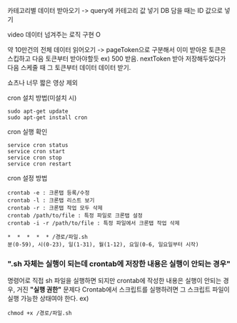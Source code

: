 카테고리별 데이터 받아오기
-> query에 카테고리 값 넣기
DB 담을 때는 ID 값으로 넣기

video 데이터 넘겨주는 로직 구현 O

약 10만건의 전체 데이터 읽어오기
-> pageToken으로 구분해서 이미 받아온 토큰은 스킵하고 다음 토큰부터 받아야할듯
ex) 500 받음. nextToken 받아 저장해두었다가 다음 스케줄 때 그 토큰부터 데이터 데이터 받기.

쇼츠나 너무 짧은 영상 제외


cron 설치 방법(미설치 시)
```
sudo apt-get update
sudo apt-get install cron
```

cron 실행 확인
```
service cron status
service cron start
service cron stop
service cron restart
```

cron 설정 방법
```
crontab -e : 크론탭 등록/수정
crontab -l : 크론탭 리스트 보기
crontab -r : 크론탭 작업 모두 삭제
crontab /path/to/file : 특정 파일로 크론탭 설정
crontab -i -r /path/to/file : 특정 파일에서 크론탭 작업 삭제
```
```
*  *  *  *  * /경로/파일.sh
분(0-59), 시(0-23), 일(1-31), 월(1-12), 요일(0-6, 일요일부터 시작)
```

### ".sh 자체는 실행이 되는데 crontab에 저장한 내용은 실행이 안되는 경우"
명령어로 직접 sh 파일을 실행하면 되지만 crontab에 작성한 내용은 실행이 안되는 경우, 거진 **"실행 권한"** 문제다
Crontab에서 스크립트를 실행하려면 그 스크립트 파일이 실행 가능한 상태여야 한다.
ex) 
```
chmod +x /경로/파일.sh
```



